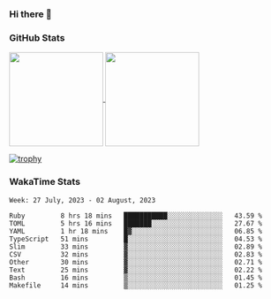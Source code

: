 ### Hi there 👋

### GitHub Stats

<a href="https://github.com/anuraghazra/github-readme-stats">
  <img align="center" height="170px" src="https://github-readme-stats.vercel.app/api/top-langs/?username=tksfjt1024&layout=compact&count_private=true&show_icons=true&show_icons=true&theme=graywhite" />
</a>
<a href="https://github.com/anuraghazra/github-readme-stats">
  <img align="center" height="170px" src="https://github-readme-stats.vercel.app/api?username=tksfjt1024&count_private=true&show_icons=true&show_icons=true&theme=graywhite" />
</a>

[![trophy](https://github-profile-trophy.vercel.app/?username=tksfjt1024)](https://github.com/ryo-ma/github-profile-trophy)

### WakaTime Stats

<!--START_SECTION:waka-->
```text
Week: 27 July, 2023 - 02 August, 2023

Ruby         8 hrs 18 mins   ███████████░░░░░░░░░░░░░░   43.59 % 
TOML         5 hrs 16 mins   ███████░░░░░░░░░░░░░░░░░░   27.67 % 
YAML         1 hr 18 mins    █▓░░░░░░░░░░░░░░░░░░░░░░░   06.85 % 
TypeScript   51 mins         █░░░░░░░░░░░░░░░░░░░░░░░░   04.53 % 
Slim         33 mins         ▓░░░░░░░░░░░░░░░░░░░░░░░░   02.89 % 
CSV          32 mins         ▓░░░░░░░░░░░░░░░░░░░░░░░░   02.83 % 
Other        30 mins         ▓░░░░░░░░░░░░░░░░░░░░░░░░   02.71 % 
Text         25 mins         ▓░░░░░░░░░░░░░░░░░░░░░░░░   02.22 % 
Bash         16 mins         ▒░░░░░░░░░░░░░░░░░░░░░░░░   01.45 % 
Makefile     14 mins         ▒░░░░░░░░░░░░░░░░░░░░░░░░   01.25 % 
```
<!--END_SECTION:waka-->
